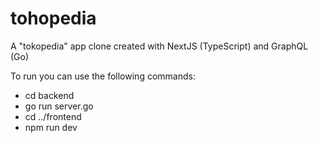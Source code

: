 # tohopedia
A "tokopedia" app clone created with NextJS (TypeScript) and GraphQL (Go)

To run you can use the following commands:
- cd backend
- go run server.go
- cd ../frontend
- npm run dev
